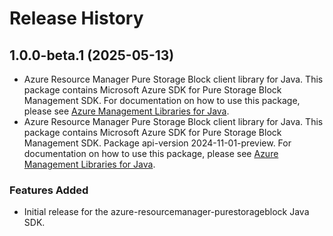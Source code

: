 # Release History

## 1.0.0-beta.1 (2025-05-13)

- Azure Resource Manager Pure Storage Block client library for Java. This package contains Microsoft Azure SDK for Pure Storage Block Management SDK. For documentation on how to use this package, please see [Azure Management Libraries for Java](https://aka.ms/azsdk/java/mgmt).
- Azure Resource Manager Pure Storage Block client library for Java. This package contains Microsoft Azure SDK for Pure Storage Block Management SDK.  Package api-version 2024-11-01-preview. For documentation on how to use this package, please see [Azure Management Libraries for Java](https://aka.ms/azsdk/java/mgmt).
### Features Added

- Initial release for the azure-resourcemanager-purestorageblock Java SDK.

